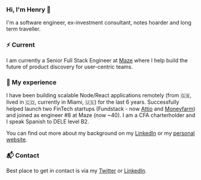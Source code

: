 ### Hi, I'm Henry 👋

I'm a software engineer, ex-investment consultant, notes hoarder and long term traveller.

### ⚡️ Current
I am currently a Senior Full Stack Engineer at <a href="https://maze.co/" target="_blank" rel="noreferrer noopener">Maze</a> where I help build the future of product discovery for user-centric teams.

### 🔬 My experience
I have been building scalable Node/React applications remotely (from 🇬🇧, lived in 🇨🇴, currently in Miami, 🇺🇸) for the last 6 years. Successfully helped launch two FinTech startups (Fundstack - now <a href="https://attio.com/" target="_blank" rel="noreferrer noopener">Attio</a> and <a href="https://www.moneyfarm.com/uk/" target="_blank" rel="noreferrer noopener">Moneyfarm</a>) and joined as engineer #8 at Maze (now ~40). I am a CFA charterholder and I speak Spanish to DELE level B2.

You can find out more about my background on my <a href="https://www.linkedin.com/in/henryblack1/" target="_blank" rel="noreferrer noopener">LinkedIn</a> or my <a href="https://justchangedirection.com" target="_blank" rel="noreferrer noopener">personal website</a>.

### 📬 Contact

Best place to get in contact is via my <a href="https://twitter.com/hajblack" target="_blank" rel="noreferrer noopener">Twitter</a> or <a href="https://www.linkedin.com/in/henryblack1/" target="_blank" rel="noreferrer noopener">LinkedIn</a>.


<!--
**blackhaj/blackhaj** is a ✨ _special_ ✨ repository because its `README.md` (this file) appears on your GitHub profile.

Here are some ideas to get you started:

- 🔭 I’m currently working on ...
- 🌱 I’m currently learning ...
- 👯 I’m looking to collaborate on ...
- 🤔 I’m looking for help with ...
- 💬 Ask me about ...
- 📫 How to reach me: ...
- 😄 Pronouns: ...
- ⚡ Fun fact: ...
-->
